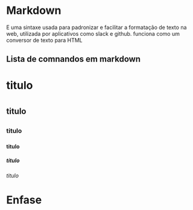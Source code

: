 # Markdown
<p>

E uma sintaxe usada para padronizar e facilitar a formatação de texto na web, utilizada por aplicativos como slack e github.
funciona como um conversor de texto para HTML</p>

## Lista de comnandos em markdown

# titulo <h1>
## titulo <h2>
### titulo <h3>
#### titulo <h4>
##### titulo <h5>
###### titulo <h6>

# Enfase

